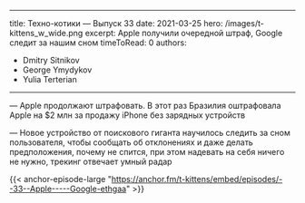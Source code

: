 
---
title: Техно-котики — Выпуск 33
date: 2021-03-25
hero: /images/t-kittens_w_wide.png
excerpt: Apple получили очередной штраф, Google следит за нашим сном
timeToRead: 0
authors:
  - Dmitry Sitnikov
  - George Ymydykov
  - Yulia Terterian
---

— Apple продолжают штрафовать. В этот раз Бразилия оштрафовала Apple на $2 млн за продажу iPhone без зарядных устройств

— Новое устройство от поискового гиганта научилось следить за сном пользователя, чтобы сообщать об отклонениях и даже делать предположения, почему не спится, при этом надевать на себя ничего не нужно, трекинг отвечает умный радар


{{< anchor-episode-large "https://anchor.fm/t-kittens/embed/episodes/--33--Apple-----Google-ethgaa" >}}
